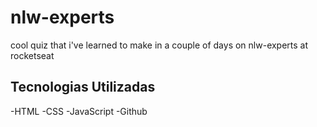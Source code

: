# nlw-experts
cool quiz that i've learned to make in a couple of days on nlw-experts at rocketseat

## Tecnologias Utilizadas

-HTML
-CSS
-JavaScript
-Github